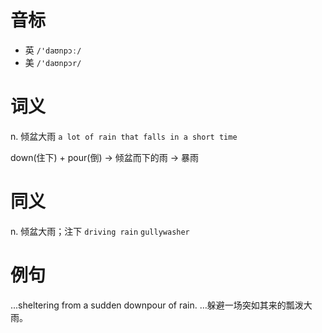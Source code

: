 # 音标

- 英 `/'daʊnpɔː/`
- 美 `/'daʊnpɔr/`

# 词义

n. 倾盆大雨
`a lot of rain that falls in a short time`



down(住下) + pour(倒) → 倾盆而下的雨 → 暴雨

# 同义

n. 倾盆大雨；注下
`driving rain` `gullywasher`

# 例句

...sheltering from a sudden downpour of rain.
…躲避一场突如其来的瓢泼大雨。


